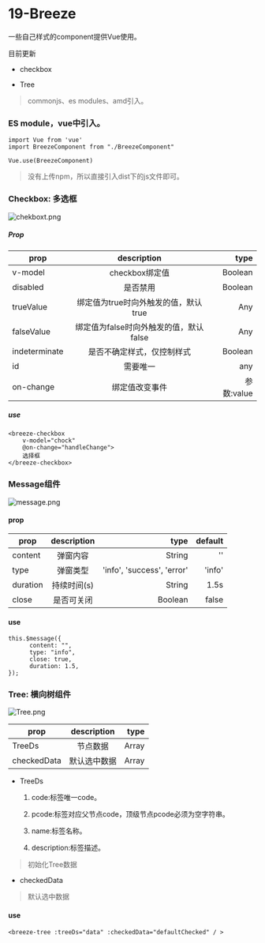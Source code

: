# 19-Breeze

一些自己样式的component提供Vue使用。

目前更新

* checkbox

* Tree

> commonjs、es modules、amd引入。

### ES module，vue中引入。

``` 
import Vue from 'vue'
import BreezeComponent from "./BreezeComponent"

Vue.use(BreezeComponent)
```

> 没有上传npm，所以直接引入dist下的js文件即可。

### Checkbox: 多选框

![chekboxt.png](https://i.loli.net/2020/08/27/vPBSAxVhkb2peXH.jpg)

##### Prop

| prop |  description | type |
|-----|:-----:|-----:|
| v-model |   checkbox绑定值  | Boolean |
| disabled |   是否禁用  | Boolean |
| trueValue |   绑定值为true时向外触发的值，默认true  | Any |
| falseValue |   绑定值为false时向外触发的值，默认false  | Any |
| indeterminate |   是否不确定样式，仅控制样式  | Boolean |
| id |   需要唯一  | any |
| on-change |   绑定值改变事件  | 参数:value |

##### use

``` 
<breeze-checkbox 
    v-model="chock"
    @on-change="handleChange">
    选择框
</breeze-checkbox>
```

### Message组件

![message.png](https://i.loli.net/2020/09/01/YhT5PVlWUKs8zc4.jpg)

#### prop

| prop |  description | type | default |
|-----|:-----:|-----:|-----:|
| content |   弹窗内容  | String | '' |
| type |   弹窗类型  | 'info', 'success', 'error' | 'info' |
| duration |   持续时间(s)  | String | 1.5s |
| close |   是否可关闭  | Boolean | false |

#### use

``` 
this.$message({
      content: "",
      type: "info",
      close: true,
      duration: 1.5,
});
```

### Tree: 横向树组件

![Tree.png](https://i.loli.net/2020/08/27/8u1bXwCaq72KnQR.jpg)

| prop |  description | type |
|-----|:-----:|-----:|
| TreeDs |   节点数据  | Array |
| checkedData |   默认选中数据  | Array |

* TreeDs

    1. code:标签唯一code。

    2. pcode:标签对应父节点code，顶级节点pcode必须为空字符串。

    3. name:标签名称。

    4. description:标签描述。

> 初始化Tree数据

* checkedData

> 默认选中数据

#### use

``` 
<breeze-tree :treeDs="data" :checkedData="defaultChecked" / >

```
